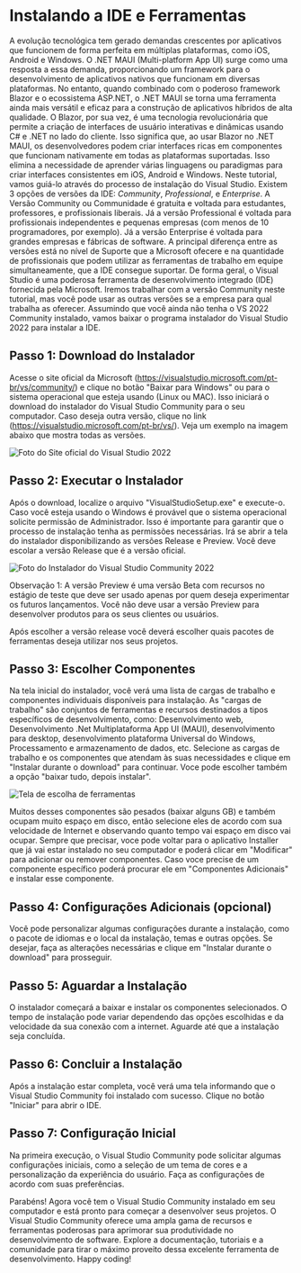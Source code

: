 
# Instalando a IDE e Ferramentas

A evolução tecnológica tem gerado demandas crescentes por aplicativos que funcionem de forma perfeita em múltiplas plataformas, como iOS, Android e Windows. O .NET MAUI (Multi-platform App UI) surge como uma resposta a essa demanda, proporcionando um framework para o desenvolvimento de aplicativos nativos que funcionam em diversas plataformas. No entanto, quando combinado com o poderoso framework Blazor e o ecossistema ASP.NET, o .NET MAUI se torna uma ferramenta ainda mais versátil e eficaz para a construção de aplicativos híbridos de alta qualidade. O Blazor, por sua vez, é uma tecnologia revolucionária que permite a criação de interfaces de usuário interativas e dinâmicas usando C# e .NET no lado do cliente. Isso significa que, ao usar Blazor no .NET MAUI, os desenvolvedores podem criar interfaces ricas em componentes que funcionam nativamente em todas as plataformas suportadas. Isso elimina a necessidade de aprender várias linguagens ou paradigmas para criar interfaces consistentes em iOS, Android e Windows. Neste tutorial, vamos guiá-lo através do processo de instalação do Visual Studio. Existem 3 opções de versões da IDE: *Community*, *Professional*, e *Enterprise*. A Versão Community ou Communidade é gratuita e voltada para estudantes, professores, e profissionais liberais. Já a versão Professional é voltada para profissionais independentes e pequenas empresas (com menos de 10 programadores, por exemplo). Já a versão Enterprise é voltada para grandes empresas e fábricas de software. A principal diferença entre as versões está no nível de Suporte que a Microsoft ofecere e na quantidade de profissionais que podem utilizar as ferramentas de trabalho em equipe simultaneamente, que a IDE consegue suportar. De forma geral, o Visual Studio é uma poderosa ferramenta de desenvolvimento integrado (IDE) fornecida pela Microsoft. Iremos trabalhar com a versão Community neste tutorial, mas você pode usar as outras versões se a empresa para qual trabalha as oferecer. Assumindo que você ainda não tenha o VS 2022 Community instalado, vamos baixar o programa instalador do Visual Studio 2022 para instalar a IDE.

## Passo 1: Download do Instalador

Acesse o site oficial da Microsoft (https://visualstudio.microsoft.com/pt-br/vs/community/) e clique no botão "Baixar para Windows" ou para o sistema operacional que esteja usando (Linux ou MAC). Isso iniciará o download do instalador do Visual Studio Community para o seu computador. Caso deseja outra versão, clique no link (https://visualstudio.microsoft.com/pt-br/vs/). Veja um exemplo na imagem abaixo que mostra todas as versões.

![Foto do Site oficial do Visual Studio 2022](https://github.com/felipebastosweb/CondominioApp/blob/master/DevCourse/uploads/images/visual-studio-site-1.png "Escolha uma versão da IDE Visual Studio para baixar (Community, Professional, ou Enterprise)")

## Passo 2: Executar o Instalador

Após o download, localize o arquivo "VisualStudioSetup.exe" e execute-o. Caso você esteja usando o Windows é provável que o sistema operacional solicite permissão de Administrador. Isso é importante para garantir que o processo de instalação tenha as permissões necessárias. Irá se abrir a tela do instalador disponibilizando as versões Release e Preview. Você deve escolar a versão Release que é a versão oficial.

![Foto do Instalador do Visual Studio Community 2022](https://github.com/felipebastosweb/CondominioApp/blob/master/DevCourse/uploads/images/visual-studio-installer-1.png "Tela para baixar o Visual Studio Release")

Observação 1: A versão Preview é uma versão Beta com recursos no estágio de teste que deve ser usado apenas por quem deseja experimentar os futuros lançamentos. Você não deve usar a versão Preview para desenvolver produtos para os seus clientes ou usuários.

Após escolher a versão release você deverá escolher quais pacotes de ferramentas deseja utilizar nos seus projetos.

## Passo 3: Escolher Componentes

Na tela inicial do instalador, você verá uma lista de cargas de trabalho e componentes individuais disponíveis para instalação. As "cargas de trabalho" são conjuntos de ferramentas e recursos destinados a tipos específicos de desenvolvimento, como: Desenvolvimento web, Desenvolvimento .Net Multiplataforma App UI (MAUI), desenvolvimento para desktop, desenvolvimento plataforma Universal do Windows, Processamento e armazenamento de dados, etc. Selecione as cargas de trabalho e os componentes que atendam às suas necessidades e clique em "Instalar durante o download" para continuar. Voce pode escolher também a opção "baixar tudo, depois instalar".

![Tela de escolha de ferramentas](https://github.com/felipebastosweb/CondominioApp/blob/master/DevCourse/uploads/images/visual-studio-installer-2.png "Tela para escolher os componentes")

Muitos desses componentes são pesados (baixar alguns GB) e também ocupam muito espaço em disco, então selecione eles de acordo com sua velocidade de Internet e observando quanto tempo vai espaço em disco vai ocupar. Sempre que precisar, voce pode voltar para o aplicativo Installer que já vai estar instalado no seu computador e poderá clicar em "Modificar" para adicionar ou remover componentes. Caso voce precise de um componente específico poderá procurar ele em "Componentes Adicionais" e instalar esse componente.

## Passo 4: Configurações Adicionais (opcional)

Você pode personalizar algumas configurações durante a instalação, como o pacote de idiomas e o local da instalação, temas e outras opções. Se desejar, faça as alterações necessárias e clique em "Instalar durante o download" para prosseguir.

## Passo 5: Aguardar a Instalação

O instalador começará a baixar e instalar os componentes selecionados. O tempo de instalação pode variar dependendo das opções escolhidas e da velocidade da sua conexão com a internet. Aguarde até que a instalação seja concluída.


## Passo 6: Concluir a Instalação

Após a instalação estar completa, você verá uma tela informando que o Visual Studio Community foi instalado com sucesso. Clique no botão "Iniciar" para abrir o IDE.



## Passo 7: Configuração Inicial

Na primeira execução, o Visual Studio Community pode solicitar algumas configurações iniciais, como a seleção de um tema de cores e a personalização da experiência do usuário. Faça as configurações de acordo com suas preferências.

Parabéns! Agora você tem o Visual Studio Community instalado em seu computador e está pronto para começar a desenvolver seus projetos. O Visual Studio Community oferece uma ampla gama de recursos e ferramentas poderosas para aprimorar sua produtividade no desenvolvimento de software. Explore a documentação, tutoriais e a comunidade para tirar o máximo proveito dessa excelente ferramenta de desenvolvimento. Happy coding!
